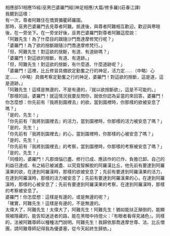 相應部51相應15經/巫男巴婆羅門經(神足相應/大篇/修多羅)(莊春江譯)  
我聽到這樣：  
有一次，尊者阿難住在憍賞彌瞿師羅園。  
那時，巫男巴婆羅門去見尊者阿難。抵達後，與尊者阿難相互歡迎。歡迎與寒暄後，在一旁坐下。在一旁坐好後，巫男巴婆羅門對尊者阿難這麼說：  
「阿難先生！為了什麼目的跟隨沙門喬達摩修梵行呢？」  
「婆羅門！為了欲的捨斷跟隨沙門喬達摩修梵行。」  
「但，阿難先生！對這欲的捨斷，有道、有道跡嗎？」  
「婆羅門！對這欲的捨斷，有道、有道跡。」  
「但，阿難先生！對這欲的捨斷，有什麼道、什麼道跡呢？」  
「婆羅門！這裡，比丘修習具備欲定勤奮之行的神足，活力定……（中略）心定……（中略）具備考察定勤奮之行的神足，婆羅門！對這欲的捨斷，這是道，這是道跡。」  
「阿難先生！這樣是無邊的，不是有邊的，『就以欲捨斷欲』，這是不可能的。」  
「那樣的話，婆羅門！就這情況我要反問你，就依你認為妥當的來回答。婆羅門！你怎麼想：你先前有『我將到園裡去』的欲，當到園裡時，你那樣的欲被安息了嗎？」  
「是的，先生！」  
「你先前有『我將到園裡去』的活力，當到園裡時，你那樣的活力被安息了嗎？」  
「是的，先生！」  
「你先前有『我將到園裡去』的心，當到園裡時，你那樣的心被安息了嗎？」  
「是的，先生！」  
「你先前有『我將到園裡去』的考察，當到園裡時，你那樣的考察被安息了嗎？」  
「是的，先生！」  
「同樣的，婆羅門！凡那煩惱已盡、修行已成、應該作的已作、負擔已卸、自己的利益已達成、有之結已被滅盡、以究竟智解脫的阿羅漢比丘，他先前有要達到阿羅漢果的欲，在達到阿羅漢時，那樣的欲被安息了；先前有要達到阿羅漢果的活力，在達到阿羅漢時，那樣的活力被安息了；先前有要達到阿羅漢果的心，在達到阿羅漢時，那樣的心被安息了；先前有要達到阿羅漢果的考察，在達到阿羅漢時，那樣的考察被安息了。  
婆羅門！你怎麼想：這樣是有邊的，或是無邊的呢？」  
「確實，阿難先生！這樣是有邊的，不是無邊的。  
太偉大了，阿難先生！太偉大了，阿難先生！阿難先生！猶如能扶正顛倒的，能顯現被隱藏的，能告知迷途者的路，能在黑暗中持燈火：『有眼者看得見諸色』。同樣的，法被阿難尊師以種種法門說明。阿難先生！我歸依那喬達摩世尊、法、比丘僧團，請阿難尊師記得我為優婆塞，從今天起終生歸依。」  
  
  
